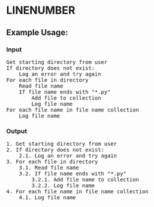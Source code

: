 # LINENUMBER
## Example Usage:
### Input
<pre>
Get starting directory from user  
If directory does not exist:  
    Log an error and try again  
For each file in directory  
    Read file name  
    If file name ends with "*.py"  
        Add file to collection  
        Log file name  
For each file name in file name collection  
    Log file name  
</pre>
### Output
<pre>
1. Get starting directory from user
2. If directory does not exist:
    2.1. Log an error and try again
3. For each file in directory
    3.1. Read file name
    3.2. If file name ends with "*.py"
        3.2.1. Add file name to collection
        3.2.2. Log file name
4. For each file name in file name collection
    4.1. Log file name
</pre>
